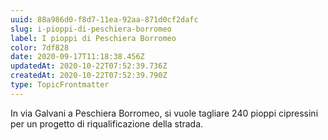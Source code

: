```yaml
---
uuid: 88a986d0-f8d7-11ea-92aa-871d0cf2dafc
slug: i-pioppi-di-peschiera-borromeo
label: I pioppi di Peschiera Borromeo
color: 7df828
date: 2020-09-17T11:18:38.456Z
updatedAt: 2020-10-22T07:52:39.736Z
createdAt: 2020-10-22T07:52:39.790Z
type: TopicFrontmatter
---
```


In via Galvani a Peschiera Borromeo, si vuole tagliare 240 pioppi cipressini per un progetto di riqualificazione della strada.

